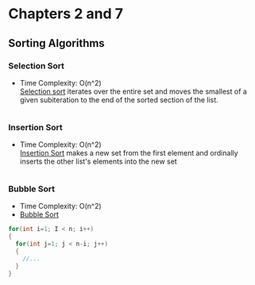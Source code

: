 # Chapters 2 and 7

## Sorting Algorithms

### Selection Sort
- Time Complexity: O(n^2) <br />
[Selection sort](https://www.geeksforgeeks.org/selection-sort/) iterates over the entire set and moves the smallest of a given subiteration to the end of the sorted section of
the list.

```C+

```

### Insertion Sort
- Time Complexity: O(n^2) <br />
[Insertion Sort](https://www.geeksforgeeks.org/insertion-sort/) makes a new set from the first element and ordinally inserts the other list's elements into the new set

```C++

```

### Bubble Sort
- Time Complexity: O(n^2) <br />
- [Bubble Sort](https://www.geeksforgeeks.org/bubble-sort/)

```C++
for(int i=1; I < n; i++)
{
  for(int j=1; j < n-i; j++)
  {
    //...
  }
}
```
